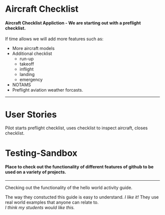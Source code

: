 # Aircraft Checklist
#### Aircraft Checklist Appliction - We are starting out with a preflight checklist.  
If time allows we will add more features such as:
* More aircraft models
* Additional checklist
  * run-up
  * takeoff
  * inflight
  * landing
  * emergency
* NOTAMS
* Preflight aviation weather forcasts.
---

# User Stories
Pilot starts preflight checklist, uses checklist to inspect aircraft, closes checklist.


# Testing-Sandbox
#### Place to check out the functionality of different features of github to be used on a variety of projects.
---
Checking out the functionality of the hello world activity guide.  

The way they constucted this guide is easy to understand. _I like it!_ They use real world examples that anyone can relate to.  
_I think my students would like this._
